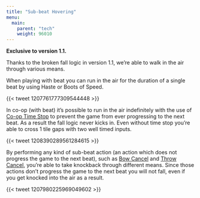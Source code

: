```yaml
---
title: "Sub-beat Hovering"
menu:
  main:
    parent: "tech"
    weight: 96010
---
```


**Exclusive to version 1.1.**

Thanks to the broken fall logic in version 1.1, we’re able to walk in the air through various means.

When playing with beat you can run in the air for the duration of a single beat by using Haste or Boots of Speed.

{{< tweet 1207761777309544448 >}}

In co-op (with beat) it’s possible to run in the air indefinitely with the use of [Co-op Time Stop](/tech/co-op-time-stop/) to prevent the game from ever progressing to the next beat.
As a result the fall logic never kicks in. Even without time stop you’re able to cross 1 tile gaps with two well timed inputs.

{{< tweet 1208390289561284615 >}}

By performing any kind of sub-beat action (an action which does not progress the game to the next beat), such as [Bow Cancel](/tech/item-cancel/#bow-cancel) and [Throw Cancel](/tech/item-cancel/#throw-cancel), you’re able to take knockback through different means.
Since those actions don’t progress the game to the next beat you will not fall, even if you get knocked into the air as a result.

{{< tweet 1207980225969049602 >}}
